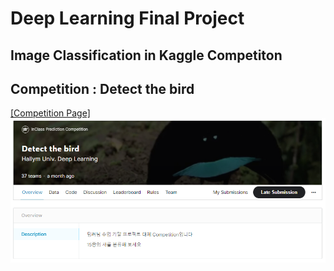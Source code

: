 # Deep Learning Final Project
## Image Classification in Kaggle Competiton
## Competition : Detect the bird

[\[Competition Page\]](https://www.kaggle.com/c/detect-the-bird/overview)<br>
![img1](./img/image1.PNG)
